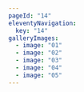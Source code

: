 ```yaml
---
pageId: "14"
eleventyNavigation:
  key: "14"
galleryImages:
  - image: "01"
  - image: "02"
  - image: "03"
  - image: "04"
  - image: "05"
---
```


